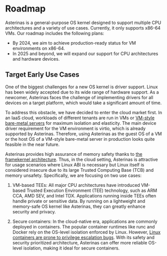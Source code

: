 # Roadmap

Asterinas is a general-purpose OS kernel
designed to support multiple CPU architectures and a variety of use cases.
Currently, it only supports x86-64 VMs.
Our roadmap includes the following plans:

* By 2024, we aim to achieve production-ready status for VM environments on x86-64.
* In 2025 and beyond, we will expand our support for CPU architectures and hardware devices.

## Target Early Use Cases

One of the biggest challenges for a new OS kernel is driver support.
Linux has been widely accepted due to its wide range of hardware support.
As a newcomer, Asterinas faces the challenge of implementing drivers
for all devices on a target platform,
which would take a significant amount of time.

To address this obstacle,
we have decided to enter the cloud market first.
In an IaaS cloud, workloads of different tenants are run in VMs
or [VM-style bare-metal servers](https://dl.acm.org/doi/10.1145/3373376.3378507)
for maximum isolation and elasticity.
The main device driver requirement for the VM environment is virtio,
which is already supported by Asterinas.
Therefore, using Asterinas as the guest OS of a VM
or the host OS of a VM-style bare-metal server in production
looks quite feasible in the near future.

Asterinas provides high assurance of memory safety
thanks to [the framekernel architecture]().
Thus, in the cloud setting,
Asterinas is attractive for usage scenarios
where Linux ABI is necessary but Linux itself is considered insecure
due to its large Trusted Computing Base (TCB) and memory unsafety.
Specifically, we are focusing on two use cases:

1. VM-based TEEs:
All major CPU architectures have introduced
VM-based Trusted Execution Environment (TEE) technology,
such as ARM CCA, AMD SEV, and Intel TDX.
Applications running inside TEEs often handle private or sensitive data.
By running on a lightweight and memory-safe OS kernel like Asterinas,
they can greatly enhance security and privacy.

2. Secure containers:
In the cloud-native era, applications are commonly deployed in containers.
The popular container runtimes like runc and Docker rely on
the OS-level isolation enforced by Linux.
However, [Linux containers are prone to privilege escalation bugs](https://dl.acm.org/doi/10.1145/3274694.3274720).
With its safety and security prioritized architecture,
Asterinas can offer more reliable OS-level isolation,
making it ideal for secure containers.
